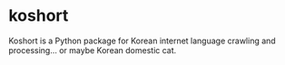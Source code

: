 # koshort
Koshort is a Python package for Korean internet language crawling and processing... or maybe Korean domestic cat.
